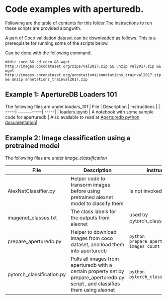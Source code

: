 # Code examples with aperturedb.

Following are the table of contents for this folder.The instructions to run these scripts are provided alongwith.

A part of Coco validation dataset can be downloaded as follows. This is a prerequisite for running some of the scripts below.

Can be done with the following command.

```
mkdir coco && cd coco && wget http://images.cocodataset.org/zips/val2017.zip && unzip val2017.zip && wget http://images.cocodataset.org/annotations/annotations_trainval2017.zip && unzip annotations_trainval2017.zip
```

## Example 1: ApertureDB Loaders 101

The following files are under *loaders_101*
| File | Description | instructions |
| -----| ------------| -----|
| loaders.ipynb | A notebook with some sample code for aperturedb | Also available to read at [Aperturedb python documentation](https://python.docs.aperturedata.io/examples/loaders.html)|

## Example 2: Image classification using a pretrained model
The following files are under *image_classification*

| File | Description | instructions |
| -----| ------------| -----|
| AlexNetClassifier.py | Helper code to transorm images before using pretrained alexnet model to classify them | Is not invoked directly |
| imagenet_classes.txt | The class labels for the outputs from alexnet | used by pytorch_classification.py |
| prepare_aperturedb.py | Helper to download images from coco dataset, and load them into aperturedb | ``python prepare_aperturedb.py -images_count 100`` |
| pytorch_classification.py | Pulls all images from aperturedb with a certain property set by prepare_aperturedb.py script , and classifies them using alexnet | ``python pytorch_classification.py`` |